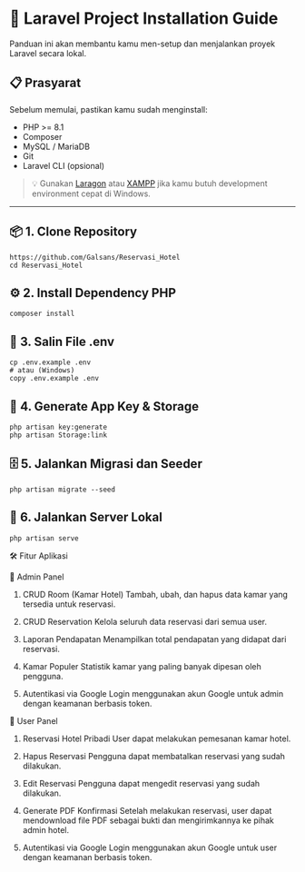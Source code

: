 # 🚀 Laravel Project Installation Guide

Panduan ini akan membantu kamu men-setup dan menjalankan proyek Laravel secara lokal.

## 📋 Prasyarat

Sebelum memulai, pastikan kamu sudah menginstall:

-   PHP >= 8.1
-   Composer
-   MySQL / MariaDB
-   Git
-   Laravel CLI (opsional)

> 💡 Gunakan [Laragon](https://laragon.org/) atau [XAMPP](https://www.apachefriends.org/index.html) jika kamu butuh development environment cepat di Windows.

---

## 📦 1. Clone Repository

```
https://github.com/Galsans/Reservasi_Hotel
cd Reservasi_Hotel
```

## ⚙️ 2. Install Dependency PHP

```
composer install

```

## 🔑 3. Salin File .env

```
cp .env.example .env
# atau (Windows)
copy .env.example .env

```

## 🔐 4. Generate App Key & Storage

```
php artisan key:generate
php artisan Storage:link

```

## 🗄️ 5. Jalankan Migrasi dan Seeder

```
php artisan migrate --seed

```

## 🏃 6. Jalankan Server Lokal

```
php artisan serve

```

🛠️ Fitur Aplikasi

👤 Admin Panel

1. CRUD Room (Kamar Hotel)
   Tambah, ubah, dan hapus data kamar yang tersedia untuk reservasi.

2. CRUD Reservation
   Kelola seluruh data reservasi dari semua user.

3. Laporan Pendapatan
   Menampilkan total pendapatan yang didapat dari reservasi.

4. Kamar Populer
   Statistik kamar yang paling banyak dipesan oleh pengguna.

5. Autentikasi via Google
   Login menggunakan akun Google untuk admin dengan keamanan berbasis token.

🙋 User Panel

1. Reservasi Hotel Pribadi
   User dapat melakukan pemesanan kamar hotel.

2. Hapus Reservasi
   Pengguna dapat membatalkan reservasi yang sudah dilakukan.

3. Edit Reservasi
   Pengguna dapat mengedit reservasi yang sudah dilakukan.

4. Generate PDF Konfirmasi
   Setelah melakukan reservasi, user dapat mendownload file PDF sebagai bukti dan mengirimkannya ke pihak admin hotel.

5. Autentikasi via Google
   Login menggunakan akun Google untuk user dengan keamanan berbasis token.
